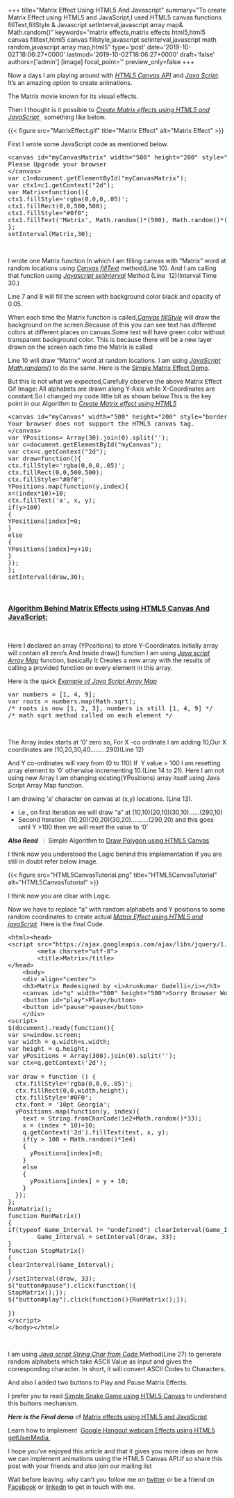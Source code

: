 +++
title="Matrix Effect Using HTML5 And Javascript"
summary="To create Matrix Effect using HTML5 and JavaScript,I used HTML5 canvas functions fillText,fillStyle & Javascript setInterval,javascript array map& Math.random()"
keywords="matrix effects,matrix effects html5,html5 canvas filltext,html5 canvas fillstyle,javascript setinterval,javascript math random,javascript array map,html5"
type='post'
date='2019-10-02T18:06:27+0000'
lastmod='2019-10-02T18:06:27+0000'
draft='false'
authors=['admin']
[image]
focal_point=''
preview_only=false
+++


Now a days I am playing around with <span style="text-decoration: underline;"><em>HTML5 Canvas</em> <em>API</em></span> and <span style="text-decoration: underline;"><em>Java Script</em></span>. It’s an amazing option to create animations.

The Matrix movie known for its visual effects.

Then I thought is it possible to <span style="text-decoration: underline;"><em>Create Matrix effects using HTML5 and JavaScript </em></span>&nbsp; something like below.

{{< figure src="MatrixEffect.gif" title="Matrix Effect" alt="Matrix Effect" >}}

First I wrote some JavaScript code as mentioned below.

<pre>&lt;canvas id="myCanvasMatrix" width="500" height="200" style="border:1px solid #c3c3c3;"&gt;
Please Upgrade your browser
&lt;/canvas&gt;
var c1=document.getElementById("myCanvasMatrix");
var ctx1=c1.getContext("2d");
var Matrix=function(){
ctx1.fillStyle='rgba(0,0,0,.05)';
ctx1.fillRect(0,0,500,500);
ctx1.fillStyle="#0f0";
ctx1.fillText('Matrix', Math.random()*(500), Math.random()*(500));
};
setInterval(Matrix,30);</pre>

&nbsp;

I wrote one Matrix function In which I am filling canvas with “Matrix” word at random locations using <span style="text-decoration: underline;"><em>Canvas fillText</em></span> method(Line 10). And I am calling that function using <span style="text-decoration: underline;"><em>J</em><em>avascript setInterval</em></span> Method (Line&nbsp; 12)(Interval Time 30.)

Line 7 and 8 will fill the screen with background color black and opacity of 0.05.

When each time the Matrix function is called,<span style="text-decoration: underline;"><em>Canvas fillStyle</em></span> will draw the background on the screen.Because of this you can see text has different colors at different places on canvas.Some text will have green color without transparent background color. This is because there will be a new layer drawn on the screen each time the Matrix is called

Line 10 will draw “Matrix” word at random locations. I am using <em><span style="text-decoration: underline;">JavaScrip</span><span style="text-decoration: underline;">t Math.random()</span></em> to do the same. Here is the <a title="Simple Matrix Effect Demo" href="https://www.arungudelli.com/Tools/HTML5/MatrixEffectsDemo.html" target="_blank" rel="noopener">Simple Matrix Effect Demo</a>.

But this is not what we expected,Carefully observe the above Matrix Effect Gif Image: All alphabets are drawn along Y-Axis while X-Coordinates are constant.So I changed my code little bit as shown below.This is the key point in our Algorithm to <span style="text-decoration: underline;"><em>Create Matrix effect using HTML5</em></span>

<pre>&lt;canvas id="myCanvas" width="500" height="200" style="border:1px solid #c3c3c3;"&gt;
Your browser does not support the HTML5 canvas tag.
&lt;/canvas&gt;
var YPositions= Array(30).join(0).split('');
var c=document.getElementById("myCanvas");
var ctx=c.getContext("2d");
var draw=function(){
ctx.fillStyle='rgba(0,0,0,.05)';
ctx.fillRect(0,0,500,500);
ctx.fillStyle="#0f0";
YPositions.map(function(y,index){
x=(index*10)+10;
ctx.fillText('a', x, y);
if(y&gt;100)
{
YPositions[index]=0;
}
else
{
YPositions[index]=y+10;
}
});
};
setInterval(draw,30);</pre>

&nbsp;

### <span style="text-decoration: underline;">Algorithm Behind Matrix Effects using HTML5 Canvas And JavaScript:</span>

&nbsp;

Here I declared an array (YPositions) to store Y-Coordinates.Initially array will contain all zero’s.And Inside draw() function I am using <span style="text-decoration: underline;"><em>Java script Array Map</em></span> function, basically It Creates a new array with the results of calling a provided function on every element in this array.

Here is the quick <span style="text-decoration: underline;"><em>Example of Java Script Array Map</em></span>

<pre>var numbers = [1, 4, 9];
var roots = numbers.map(Math.sqrt);
/* roots is now [1, 2, 3], numbers is still [1, 4, 9] */
/* math sqrt method called on each element */</pre>

&nbsp;

The Array index starts at ‘0’ zero so, For X -co ordinate I am adding 10,Our X coordinates are (10,20,30,40………290)(Line 12)

And Y co-ordinates will vary from (0 to 110) If&nbsp; Y value &gt; 100 I am resetting array element to ‘0’ otherwise incrementing 10.(Line 14 to 21). Here I am not using new Array I am changing existing(YPositions) array itself using Java Script Array Map function.

I am drawing ‘a’ character on canvas at (x,y) locations. (Line 13).

<ul><li>i.e., on first Iteration we will draw “a” at (10,10)(20,10)(30,10)……(290,10)</li><li>Second Iteration&nbsp; (10,20)(20,20)(30,20)……….(290,20) and this goes until Y &gt;100 then we will reset the value to ‘0’</li></ul>

<em><strong>Also Read</strong></em>&nbsp;&nbsp; :&nbsp; Simple Algorithm to <a title="HTML5 Canvas Polygon" href="https://www.arungudelli.com/2013/08/html5-canvas-polygon.html" target="_blank" rel="noopener">Draw Polygon using HTML5 Canvas</a>

I think now you understood the Logic behind this implementation if you are still in doubt refer below image.

{{< figure src="HTML5CanvasTutorial.png" title="HTML5CanvasTutorial" alt="HTML5CanvasTutorial" >}}

I think now you are clear with Logic.

Now we have to replace “a” with random alphabets and Y positions to some random coordinates to create actual <span style="text-decoration: underline;"><em>Matrix Effect using HTML5 and javaScript</em></span>&nbsp; Here is the final Code.

<pre>&lt;html&gt;&lt;head&gt;
&lt;script src="https://ajax.googleapis.com/ajax/libs/jquery/1.7.1/jquery.min.js" type="text/javascript"&gt;&lt;/script&gt;
		&lt;meta charset="utf-8"&gt;
		&lt;title&gt;Matrix&lt;/title&gt;
&lt;/head&gt;
	&lt;body&gt;
	&lt;div align="center"&gt;
	&lt;h3&gt;Matrix Redesigned by &lt;i&gt;Arunkumar Gudelli&lt;/i&gt;&lt;/h3&gt;
	&lt;canvas id="q" width="500" height="500"&gt;Sorry Browser Won't Support&lt;/canvas&gt;&lt;br/&gt;&lt;br/&gt;
	&lt;button id="play"&gt;Play&lt;/button&gt;
	&lt;button id="pause"&gt;pause&lt;/button&gt;
	&lt;/div&gt;
&lt;script&gt;
$(document).ready(function(){
var s=window.screen;
var width = q.width=s.width;
var height = q.height;
var yPositions = Array(300).join(0).split('');
var ctx=q.getContext('2d');

var draw = function () {
  ctx.fillStyle='rgba(0,0,0,.05)';
  ctx.fillRect(0,0,width,height);
  ctx.fillStyle='#0F0';
  ctx.font = '10pt Georgia';
  yPositions.map(function(y, index){
    text = String.fromCharCode(1e2+Math.random()*33);
    x = (index * 10)+10;
    q.getContext('2d').fillText(text, x, y);
	if(y &gt; 100 + Math.random()*1e4)
	{
	  yPositions[index]=0;
	}
	else
	{
      yPositions[index] = y + 10;
	}
  });
};
RunMatrix();
function RunMatrix()
{
if(typeof Game_Interval != "undefined") clearInterval(Game_Interval);
		Game_Interval = setInterval(draw, 33);
}
function StopMatrix()
{
clearInterval(Game_Interval);
}
//setInterval(draw, 33);
$("button#pause").click(function(){
StopMatrix();});
$("button#play").click(function(){RunMatrix();});

})
&lt;/script&gt;
&lt;/body&gt;&lt;/html&gt;</pre>

&nbsp;

I am using <em><span style="text-decoration: underline;">Java script </span><span style="text-decoration: underline;"><em>S</em>tring Char from Code </span></em> Method(Line 27) to generate random alphabets which take ASCII Value as input and gives the corresponding character. In short, it will convert ASCII Codes to Characters.

And also I added two buttons to Play and Pause Matrix Effects.

I prefer you to read <a title="Simle Snake Game Using HTML5 Canvas" href="https://www.arungudelli.com/2012/10/html5-canvas-example-snake-game.html" target="_blank" rel="noopener">Simple Snake Game using HTML5 Canvas</a> to understand this buttons mechanism.

<em><strong>Here is the Final demo</strong></em> of <a title="Matrix Effects Demo" href="https://www.arungudelli.com/Tools/HTML5/MatrixEffectUsingHTML5AndJavaScript.html" target="_blank" rel="noopener">Matrix effects using HTML5 and JavaScript</a>

Learn how to implement &nbsp;<a title="Google hangout Effects" href="https://www.arungudelli.com/2013/09/google-hangout-effects-using-html5-and-javascript-facedetection.html" target="_blank" rel="noopener">Google Hangout webcam Effects using HTML5 getUserMedia&nbsp;</a>

I hope you’ve enjoyed this article and that it gives you more ideas on how we can implement animations using the HTML5 Canvas API.If so share this post with your friends and also join our mailing list

Wait before leaving.
why can’t you follow me on <a href="https://twitter.com/arungudelli" target="_blank" rel="noopener">twitter</a> or be a friend on <a href="https://www.facebook.com/gudelliArun" target="_blank" rel="noopener">Facebook</a> or  <a href="https://www.linkedin.com/in/arungudelli/" target="_blank" rel="noopener">linkedn</a> to get in touch with me.







